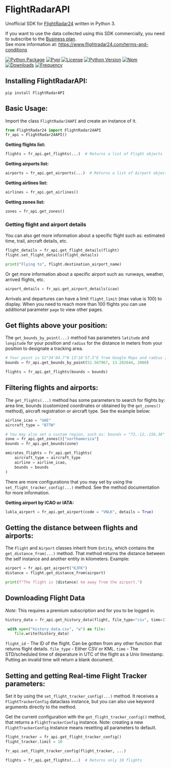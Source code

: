 # FlightRadarAPI
Unofficial SDK for [FlightRadar24](https://www.flightradar24.com/) written in Python 3.

If you want to use the data collected using this SDK commercially, you need to subscribe to the [Business plan](https://www.flightradar24.com/premium/).</br>
See more information at: https://www.flightradar24.com/terms-and-conditions

[![Python Package](https://github.com/JeanExtreme002/FlightRadarAPI/workflows/Python%20Package/badge.svg)](https://github.com/JeanExtreme002/FlightRadarAPI/actions)
[![Pypi](https://img.shields.io/pypi/v/FlightRadarAPI?logo=pypi)](https://pypi.org/project/FlightRadarAPI/)
[![License](https://img.shields.io/pypi/l/FlightRadarAPI)](https://github.com/JeanExtreme002/FlightRadarAPI)
[![Python Version](https://img.shields.io/badge/python-3.7+-8A2BE2)](https://pypi.org/project/FlightRadarAPI/)
[![Npm](https://img.shields.io/npm/v/flightradarapi?logo=npm&color=red)](https://www.npmjs.com/package/flightradarapi)
[![Downloads](https://static.pepy.tech/personalized-badge/flightradarapi?period=total&units=international_system&left_color=grey&right_color=orange&left_text=Downloads)](https://pypi.org/project/FlightRadarAPI/)
[![Frequency](https://img.shields.io/pypi/dm/flightradarapi?style=flat&label=frequency)](https://pypi.org/project/FlightRadarAPI/)

## Installing FlightRadarAPI:
```
pip install FlightRadarAPI
```

## Basic Usage:
Import the class `FlightRadar24API` and create an instance of it.
```py
from FlightRadar24 import FlightRadar24API
fr_api = FlightRadar24API()
```

**Getting flights list:**
```py
flights = fr_api.get_flights(...)  # Returns a list of Flight objects
```

**Getting airports list:**
```py
airports = fr_api.get_airports(...)  # Returns a list of Airport objects
```

**Getting airlines list:**
```py
airlines = fr_api.get_airlines()
```

**Getting zones list:**
```py
zones = fr_api.get_zones()
```

### Getting flight and airport details
You can also get more information about a specific flight such as: estimated time, trail, aircraft details, etc.
```py
flight_details = fr_api.get_flight_details(flight)
flight.set_flight_details(flight_details)

print("Flying to", flight.destination_airport_name)
```

Or get more information about a specific airport such as: runways, weather, arrived flights, etc.
```py
airport_details = fr_api.get_airport_details(icao)
```
Arrivals and departures can have a limit `flight_limit` (max value is 100) to display. When you need to reach more than 100 flights you can use additional parameter `page` to view other pages.


## Get flights above your position:
The `get_bounds_by_point(...)` method has parameters `latitude` and `longitude` for your position and `radius` for the distance in meters from your position to designate a tracking area.
```py
# Your point is 52°34'04.7"N 13°16'57.5"E from Google Maps and radius 2km
bounds = fr_api.get_bounds_by_point(52.567967, 13.282644, 2000)

flights = fr_api.get_flights(bounds = bounds)
```

## Filtering flights and airports:
The `get_flights(...)` method has some parameters to search for flights by: area line, bounds (customized coordinates 
or obtained by the `get_zones()` method), aircraft registration or aircraft type. See the example below:
```py
airline_icao = "UAE"
aircraft_type = "B77W"

# You may also set a custom region, such as: bounds = "73,-12,-156,38"
zone = fr_api.get_zones()["northamerica"]
bounds = fr_api.get_bounds(zone)

emirates_flights = fr_api.get_flights(
    aircraft_type = aircraft_type
    airline = airline_icao,
    bounds = bounds
)
```
There are more configurations that you may set by using the `set_flight_tracker_config(...)` method. See the method documentation
for more information.

**Getting airport by ICAO or IATA:**
```py
lukla_airport = fr_api.get_airport(code = "VNLK", details = True)
```

## Getting the distance between flights and airports:
The `Flight` and `Airport` classes inherit from `Entity`, which contains the `get_distance_from(...)` method. That method
returns the distance between the self instance and another entity in kilometers. Example:
```py
airport = fr_api.get_airport("KJFK")
distance = flight.get_distance_from(airport)

print(f"The flight is {distance} km away from the airport.")
```

## Downloading Flight Data
*Note*: This requires a premium subscription and for you to be logged in.

```py
history_data = fr_api.get_history_data(flight, file_type="csv", time=1706529600)

 with open("history_data.csv", "w") as file:
    file.write(history_data)
```

`flight_id` - The ID of the flight. Can be gotten from any other function that returns flight details.
`file_type` - Either CSV or KML.
`time` - The STD/scheduled time of deperature in UTC of the flight as a Unix timestamp. Putting an invalid time will return a blank document.

## Setting and getting Real-time Flight Tracker parameters:
Set it by using the `set_flight_tracker_config(...)` method. It receives a `FlightTrackerConfig` dataclass instance, but
you can also use keyword arguments directly to the method.

Get the current configuration with the `get_flight_tracker_config()` method, that returns a `FlightTrackerConfig` 
instance. Note: creating a new `FlightTrackerConfig` instance means resetting all parameters to default.
```py
flight_tracker = fr_api.get_flight_tracker_config()
flight_tracker.limit = 10

fr_api.set_flight_tracker_config(flight_tracker, ...)

flights = fr_api.get_flights(...)  # Returns only 10 flights
```
